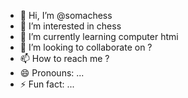 - 👋 Hi, I’m @somachess
- 👀 I’m interested in chess
- 🌱 I’m currently learning computer htmi
- 💞️ I’m looking to collaborate on ?
- 📫 How to reach me ?
- 😄 Pronouns: ...
- ⚡ Fun fact: ...

<!---
somachess/somachess is a ✨ special ✨ repository because its `README.md` (this file) appears on your GitHub profile.
You can click the Preview link to take a look at your changes.
--->
